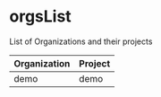 # orgsList
List of Organizations and their projects

<table>
	<thead>
    	<th>Organization</th>
        <th>Project</th>
	</thead>
    <tbody>
        <tr>
            <td>demo</td>
            <td>demo</td>
        </tr>        
    </tbody>
</table>	

